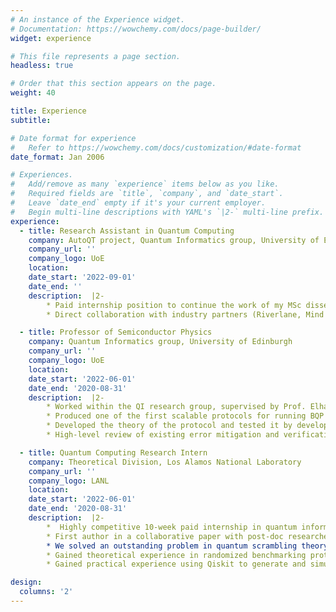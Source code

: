 ```yaml
---
# An instance of the Experience widget.
# Documentation: https://wowchemy.com/docs/page-builder/
widget: experience

# This file represents a page section.
headless: true

# Order that this section appears on the page.
weight: 40

title: Experience
subtitle:

# Date format for experience
#   Refer to https://wowchemy.com/docs/customization/#date-format
date_format: Jan 2006

# Experiences.
#   Add/remove as many `experience` items below as you like.
#   Required fields are `title`, `company`, and `date_start`.
#   Leave `date_end` empty if it's your current employer.
#   Begin multi-line descriptions with YAML's `|2-` multi-line prefix.
experience:
  - title: Research Assistant in Quantum Computing
    company: AutoQT project, Quantum Informatics group, University of Edinburgh
    company_url: ''
    company_logo: UoE
    location:
    date_start: '2022-09-01'
    date_end: ''
    description:  |2-
        * Paid internship position to continue the work of my MSc dissertation within the national AutoQT project, leading UK research into quantum hardware testing
        * Direct collaboration with industry partners (Riverlane, Mind Foundry, etc.) to adapt my work of verification to noise characterisations of existing devices for use in their testing

  - title: Professor of Semiconductor Physics
    company: Quantum Informatics group, University of Edinburgh
    company_url: ''
    company_logo: UoE
    location:
    date_start: '2022-06-01'
    date_end: '2020-08-31'
    description:  |2-
        * Worked within the QI research group, supervised by Prof. Elham Kashefi, attending meetings of the group since January
        * Produced one of the first scalable protocols for running BQP computations on noisy devices by adapting an existing verification protocol
        * Developed the theory of the protocol and tested it by developing a classical simulation of the MBQC framework with Python
        * High-level review of existing error mitigation and verification techniques

  - title: Quantum Computing Research Intern
    company: Theoretical Division, Los Alamos National Laboratory
    company_url: ''
    company_logo: LANL
    location:
    date_start: '2022-06-01'
    date_end: '2020-08-31'
    description:  |2-
        *  Highly competitive 10-week paid internship in quantum information research
        * First author in a collaborative paper with post-doc researchers, later published in PRL
        * We solved an outstanding problem in quantum scrambling theory: distinguishing between scrambling and decoherence via detection of a two-stage fidelity decay
        * Gained theoretical experience in randomized benchmarking protocols and quantum scrambling
        * Gained practical experience using Qiskit to generate and simulate random quantum circuits

design:
  columns: '2'
---
```

